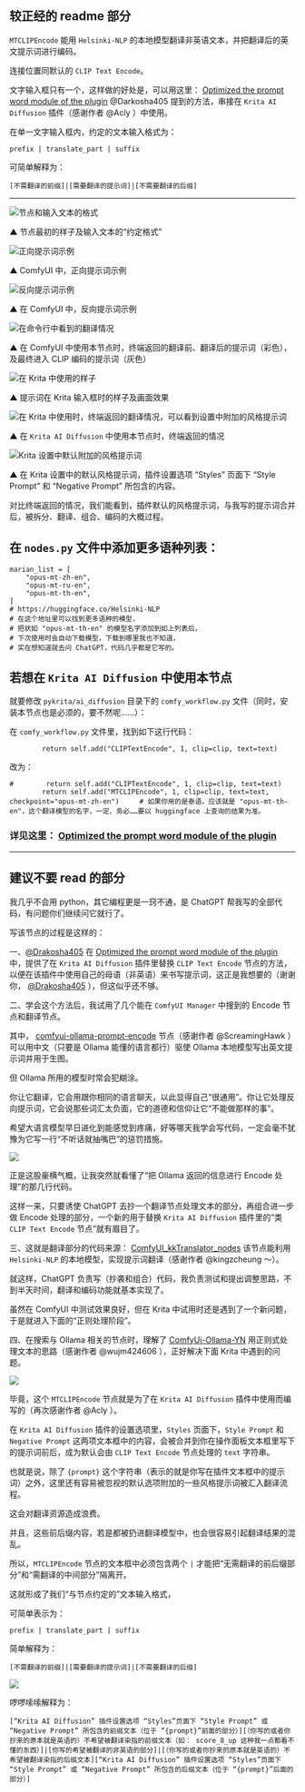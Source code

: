 ## 较正经的 readme 部分

`MTCLIPEncode` 能用 `Helsinki-NLP` 的本地模型翻译非英语文本，并把翻译后的英文提示词进行编码。

连接位置同默认的 `CLIP Text Encode`。

文字输入框只有一个，这样做的好处是，可以用这里： [Optimized the prompt word module of the plugin](https://github.com/Acly/krita-ai-diffusion/discussions/867) @Darkosha405 提到的方法，串接在 `Krita AI Diffusion` 插件（感谢作者 @Acly ）中使用。

在单一文字输入框内，约定的文本输入格式为：

`prefix | translate_part | suffix`

可简单解释为：

`[不需翻译的前缀]|[需要翻译的提示词]|[不需要翻译的后缀]`

---

![节点和输入文本的格式](https://github.com/Marksusu/ComfyUI_MTCLIPEncode/blob/main/2024-07-23%2015-21-25.png)

▲ 节点最初的样子及输入文本的“约定格式”

![正向提示词示例](https://github.com/Marksusu/ComfyUI_MTCLIPEncode/blob/main/2024-07-23%2015-25-45.png)

▲ ComfyUI 中，正向提示词示例

![反向提示词示例](https://github.com/Marksusu/ComfyUI_MTCLIPEncode/blob/main/2024-07-23%2015-26-16.png)

▲ 在 ComfyUI 中，反向提示词示例

![在命令行中看到的翻译情况](https://github.com/Marksusu/ComfyUI_MTCLIPEncode/blob/main/2024-07-23%2021-06-54.png)

▲ 在 ComfyUI 中使用本节点时，终端返回的翻译前、翻译后的提示词（彩色），及最终进入 CLIP 编码的提示词（灰色）

![在 Krita 中使用的样子](https://github.com/Marksusu/ComfyUI_MTCLIPEncode/blob/main/2024-07-23%2021-12-49.png)

▲ 提示词在 Krita 输入框时的样子及画面效果

![在 Krita 中使用时，终端返回的翻译情况，可以看到设置中附加的风格提示词](https://github.com/Marksusu/ComfyUI_MTCLIPEncode/blob/main/2024-07-23%2021-17-01.png)

▲ 在 `Krita AI Diffusion` 中使用本节点时，终端返回的情况 

![Krita 设置中默认附加的风格提示词](https://github.com/Marksusu/ComfyUI_MTCLIPEncode/blob/main/2024-07-23%2021-18-18.png)

▲ 在 Krita 设置中的默认风格提示词，插件设置选项 “Styles” 页面下 “Style Prompt” 和 “Negative Prompt” 所包含的内容。

对比终端返回的情况，我们能看到，插件默认的风格提示词，与我写的提示词合并后，被拆分、翻译、组合、编码的大概过程。

## 在 `nodes.py` 文件中添加更多语种列表：

```
marian_list = [
    "opus-mt-zh-en",
    "opus-mt-ru-en",
    "opus-mt-th-en",
]
# https://huggingface.co/Helsinki-NLP
# 在这个地址里可以找到更多语种的模型，
# 把状如 "opus-mt-th-en" 的模型名字添加到如上列表后，
# 下次使用时会自动下载模型，下载到哪里我也不知道，
# 实在想知道就去问 ChatGPT，代码几乎都是它写的。
```
## 若想在  `Krita AI Diffusion` 中使用本节点

就要修改 `pykrita/ai_diffusion` 目录下的 `comfy_workflow.py` 文件（同时，安装本节点也是必须的，要不然呢……）：

在 `comfy_workflow.py` 文件里，找到如下这行代码：

`        return self.add("CLIPTextEncode", 1, clip=clip, text=text)`

改为：

```
#        return self.add("CLIPTextEncode", 1, clip=clip, text=text)
        return self.add("MTCLIPEncode", 1, clip=clip, text=text, checkpoint="opus-mt-zh-en")     # 如果你用的是泰语，应该就是 "opus-mt-th-en"，这个翻译模型的名字，一定、务必……要以 huggingface 上查询的结果为准。
```
### 详见这里： [Optimized the prompt word module of the plugin](https://github.com/Acly/krita-ai-diffusion/discussions/867) 

---

## 建议不要 read 的部分

我几乎不会用 python，其它编程更是一窍不通，是 ChatGPT 帮我写的全部代码，有问题你们继续问它就行了。

写该节点的过程是这样的：

一、[@Drakosha405](https://github.com/Drakosha405) 在 [Optimized the prompt word module of the plugin](https://github.com/Acly/krita-ai-diffusion/discussions/867) 中，提供了在 `Krita AI Diffusion` 插件里替换  `CLIP Text Encode` 节点的方法，以便在该插件中使用自己的母语（非英语）来书写提示词，这正是我想要的（谢谢你， [@Drakosha405](https://github.com/Drakosha405) ），但这似乎还不够。

二、学会这个方法后，我试用了几个能在 `ComfyUI Manager` 中搜到的 Encode 节点和翻译节点。

其中， [comfyui-ollama-prompt-encode](https://github.com/ScreamingHawk/comfyui-ollama-prompt-encode) 节点（感谢作者 @ScreamingHawk ）可以用中文（只要是 Ollama 能懂的语言都行）驱使 Ollama 本地模型写出英文提示词并用于生图。

但 Ollama 所用的模型时常会犯糊涂。

你让它翻译，它会用跟你相同的语言聊天，以此显得自己“很通用”。你让它处理反向提示词，它会说那些词汇太负面，它的道德和信仰让它“不能做那样的事”。

希望大语言模型早日进化到能感觉到疼痛，好等哪天我学会写代码，一定会毫不犹豫为它写一行“不听话就抽嘴巴”的惩罚措施。

![](https://github.com/Marksusu/ComfyUI_MTCLIPEncode/blob/main/ComfyUI_temp_thmdz_00057_.png)

正是这股豪横气概，让我突然就看懂了“把 Ollama 返回的信息进行 Encode 处理”的那几行代码。

这样一来，只要诱使 ChatGPT 去抄一个翻译节点处理文本的部分，再组合进一步做 Encode 处理的部分，一个新的用于替换 `Krita AI Diffusion` 插件里的“类  `CLIP Text Encode` 节点”就有眉目了。

三、这就是翻译部分的代码来源： [ComfyUI_kkTranslator_nodes](https://github.com/kingzcheung/ComfyUI_kkTranslator_nodes) 
该节点能利用 `Helsinki-NLP` 的本地模型，实现提示词翻译（感谢作者 @kingzcheung ～）。

就这样，ChatGPT 负责写（抄袭和组合）代码，我负责测试和提出调整思路，不到半天时间，翻译和编码功能就基本实现了。

虽然在 ComfyUI 中测试效果良好，但在 Krita 中试用时还是遇到了一个新问题，于是就进入下面的“正则处理阶段”。

四、在搜索与 Ollama 相关的节点时，理解了 [ComfyUi-Ollama-YN](https://github.com/wujm424606/ComfyUi-Ollama-YN) 用正则式处理文本的思路（感谢作者 @wujm424606 ），正好解决下面 Krita 中遇到的问题。

![](https://github.com/Marksusu/ComfyUI_MTCLIPEncode/blob/main/ComfyUI_temp_thmdz_00059_.png)

毕竟，这个 `MTCLIPEncode` 节点就是为了在  `Krita AI Diffusion` 插件中使用而编写的（再次感谢作者 @Acly ）。

在 `Krita AI Diffusion` 插件的设置选项里，`Styles` 页面下，`Style Prompt` 和 `Negative Prompt` 这两项文本框中的内容，会被合并到你在操作面板文本框里写下的提示词前后，成为默认会由 `CLIP Text Encode` 节点处理的 `text` 字符串。

也就是说，除了 `{prompt}` 这个字符串（表示的就是你写在插件文本框中的提示词）之外，这里还有容易被忽视的默认选项附加的一些风格提示词被汇入翻译流程。

这会对翻译资源造成浪费。

并且，这些前后缀内容，若是都被扔进翻译模型中，也会很容易引起翻译结果的混乱。

所以，`MTCLIPEncode` 节点的文本框中必须包含两个 `|` 才能把“无需翻译的前后缀部分”和“需翻译的中间部分”隔离开。

这就形成了我们“与节点约定的”文本输入格式，

可简单表示为：

`prefix | translate_part | suffix`

简单解释为：

`[不需翻译的前缀]|[需要翻译的提示词]|[不需要翻译的后缀]`

![](https://github.com/Marksusu/ComfyUI_MTCLIPEncode/blob/main/ComfyUI_temp_thmdz_00064_.png)

啰啰嗦嗦解释为：

`[“Krita AI Diffusion” 插件设置选项 “Styles”页面下 “Style Prompt” 或 “Negative Prompt” 所包含的前缀文本（位于 “{prompt}”前面的部分）][（你写的或者你抄来的原本就是英语的）不希望被翻译染指的前缀文本（如： score_8_up 这种我一点都看不懂的东西）]|[你写的希望被翻译的非英语的部分]|[（你写的或者你抄来的原本就是英语的）不希望被翻译染指的后缀文本][“Krita AI Diffusion” 插件设置选项 “Styles”页面下 “Style Prompt” 或 “Negative Prompt” 所包含的后缀文本（位于 “{prompt}”后面的部分）]`

